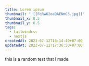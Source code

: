 ```yaml
---
title: Lorem ipsum
thumbnail: "![[FqRw62oaQAENmC3.jpg]]"
thumbnail_x: 0.5
thumbnail_y: 0.5
tags:
  - tailwindcss
  - nextjs
createdAt: 2023-07-12T16:14:49+07:00
updatedAt: 2023-07-12T17:36:50+07:00
---
```

this is a random test that i made.